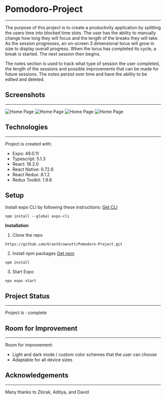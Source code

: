 # Pomodoro-Project
---

The purpose of this project is to create a productivity application by splitting the users time into blocked time slots. The user has the ability to manually change how long they will focus and the length of the breaks they will take. As the session progresses, an on-screen 3 dimensional torus will grow in size to display overall progress. When the torus has completed its cycle, a break is started. The next session then begins.

The notes section is used to track what type of session the user completed, the length of the sessions and possible improvements that can be made for future sessions. The notes persist over time and have the ability to be edited and deleted.

## Screenshots
---

![Home Page](/pomodoro-app/screenshots/screenshot-home.png)
![Home Page](/pomodoro-app/screenshots/screenshot-modal.png)
![Home Page](/pomodoro-app/screenshots/screenshot-notes.png)
![Home Page](/pomodoro-app/screenshots/screenshot-notes-example.png)

## Technologies
---

Project is created with:

- Expo: 49.0.11
- Typescript: 5.1.3
- React: 18.2.0
- React Native: 0.72.6
- React Redux: 8.1.2
- Redux Toolkit: 1.9.6

## Setup

Install expo CLI by following these instructions: [Get CLI](https://docs.expo.dev/more/expo-cli/)

`npm install --global expo-cli`

**Installation**

1. Clone the repo

`https://github.com/GrantGrowcott/Pomodoro-Project.git`

2. Install npm packages [Get npm](https://docs.npmjs.com/getting-started)

`npm install`

3. Start Expo

`npx expo start`

## Project Status
---

Project is : complete


## Room for Improvement
---
Room for improvement:
- Light and dark mode / custom color schemes that the user can choose
- Adaptable for all device sizes 

## Acknowledgements
---
Many thanks to Zlorak, Aditya, and David

